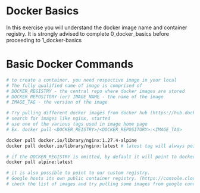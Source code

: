 # Docker Basics
In this exercise you will understand the docker image name and container registry.
It is strongly advised to complete 0_docker_basics before proceeding to 1_docker-basics

# Basic Docker Commands

```bash
# to create a container, you need respective image in your local
# The fully qualified name of image is comprised of
# DOCKER_REGISTRY - the central repo where docker images are stored
# DOCKER_REPOSITORY (or) IMAGE_NAME - the name of the image
# IMAGE_TAG - the version of the image  

# Try pulling different docker images from docker hub (https://hub.docker.com/)
# search for images like nginx, started
# use one of the various tags used in image home page
# Ex. docker pull <DOCKER_REISTRY>/<DOCKER_REPOSITORY>:<IMAGE_TAG> 

docker pull docker.io/library/nginx:1.27.4-alpine
docker pull docker.io/library/nginx:latest # latest tag will always point to latest version

# if the DOCKER_REGISTRY is omitted, by default it will point to docker hub (docker.io)
docker pull alpine:latest

# it is also possible to point to our custom registry.
# Google hosts its own public container registry. (https://console.cloud.google.com/gcr/images/google-containers/GLOBAL?invt=AbtMzA&walkthrough_id=panels--container-registry--images)
# check the list of images and try pulling some images from google container registry using docker pull command
```